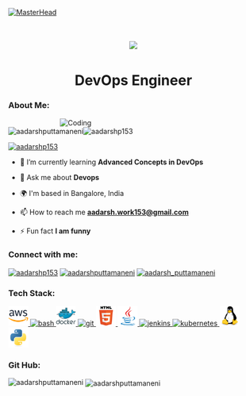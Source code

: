 [![MasterHead](https://blog.bit.ai/wp-content/uploads/2018/09/How-to-Embed-GitHub-Gists-in-Your-Documents-Blog-Banner.png)](https://rishavchanda.io)
<h1 align="center">
    <img src="https://readme-typing-svg.herokuapp.com/?font=timesnewroman&size=35&center=true&vCenter=true&width=500&height=70&duration=4000&lines=Hello+World+👋;+I'm+Aadarsh+Puttamaneni!;" />
</h1>
<h1 align="Center">DevOps Engineer</h1>
<h3 align="left">About Me:</h3>



<img align="right" alt="Coding" width="400" src="https://cdn.dribbble.com/users/1162077/screenshots/3848914/programmer.gif">
<p align="left"> <img src="https://komarev.com/ghpvc/?username=aadarshputtamaneni&label=Profile%20views&color=0e75b6&style=flat" alt="aadarshputtamaneni""https://twitter.com/aadarshp153" target="blank"><img src="https://img.shields.io/twitter/follow/aadarshp153?logo=twitter&style=for-the-badge" alt="aadarshp153"  /> </p>

<p align="left"> <a href="https://twitter.com/aadarshp153" target="blank"><img src="https://img.shields.io/twitter/follow/aadarshp153?logo=twitter&style=for-the-badge" alt="aadarshp153" /></a> </p>

- 🌱 I’m currently learning **Advanced Concepts in DevOps**

- 💬 Ask me about **Devops**
- 🌍  I'm based in Bangalore, India

- 📫 How to reach me **aadarsh.work153@gmail.com**

- ⚡ Fun fact **I am funny**

<h3 align="left">Connect with me:</h3>
<p align="left">
<a href="https://twitter.com/aadarshp153" target="blank"><img align="center" src="https://raw.githubusercontent.com/rahuldkjain/github-profile-readme-generator/master/src/images/icons/Social/twitter.svg" alt="aadarshp153" height="30" width="40" /></a>
<a href="https://linkedin.com/in/aadarshputtamaneni" target="blank"><img align="center" src="https://raw.githubusercontent.com/rahuldkjain/github-profile-readme-generator/master/src/images/icons/Social/linked-in-alt.svg" alt="aadarshputtamaneni" height="30" width="40" /></a>
<a href="https://instagram.com/aadarsh_puttamaneni" target="blank"><img align="center" src="https://raw.githubusercontent.com/rahuldkjain/github-profile-readme-generator/master/src/images/icons/Social/instagram.svg" alt="aadarsh_puttamaneni" height="30" width="40" /></a>
</p>

<h3 align="left">Tech Stack:</h3>
<p align="left"> <a href="https://aws.amazon.com" target="_blank" rel="noreferrer"> <img src="https://raw.githubusercontent.com/devicons/devicon/master/icons/amazonwebservices/amazonwebservices-original-wordmark.svg" alt="aws" width="40" height="40"/> </a> <a href="https://www.gnu.org/software/bash/" target="_blank" rel="noreferrer"> <img src="https://www.vectorlogo.zone/logos/gnu_bash/gnu_bash-icon.svg" alt="bash" width="40" height="40"/> </a> <a href="https://www.docker.com/" target="_blank" rel="noreferrer"> <img src="https://raw.githubusercontent.com/devicons/devicon/master/icons/docker/docker-original-wordmark.svg" alt="docker" width="40" height="40"/> </a> <a href="https://git-scm.com/" target="_blank" rel="noreferrer"> <img src="https://www.vectorlogo.zone/logos/git-scm/git-scm-icon.svg" alt="git" width="40" height="40"/> </a> <a href="https://www.w3.org/html/" target="_blank" rel="noreferrer"> <img src="https://raw.githubusercontent.com/devicons/devicon/master/icons/html5/html5-original-wordmark.svg" alt="html5" width="40" height="40"/> </a> <a href="https://www.java.com" target="_blank" rel="noreferrer"> <img src="https://raw.githubusercontent.com/devicons/devicon/master/icons/java/java-original.svg" alt="java" width="40" height="40"/> </a> <a href="https://www.jenkins.io" target="_blank" rel="noreferrer"> <img src="https://www.vectorlogo.zone/logos/jenkins/jenkins-icon.svg" alt="jenkins" width="40" height="40"/> </a> <a href="https://kubernetes.io" target="_blank" rel="noreferrer"> <img src="https://www.vectorlogo.zone/logos/kubernetes/kubernetes-icon.svg" alt="kubernetes" width="40" height="40"/> </a> <a href="https://www.linux.org/" target="_blank" rel="noreferrer"> <img src="https://raw.githubusercontent.com/devicons/devicon/master/icons/linux/linux-original.svg" alt="linux" width="40" height="40"/> </a> <a href="https://www.python.org" target="_blank" rel="noreferrer"> <img src="https://raw.githubusercontent.com/devicons/devicon/master/icons/python/python-original.svg" alt="python" width="40" height="40"/> </a> </p>
<h3 align="left">Git Hub:</h3>
<p><img align="left" src="https://github-readme-stats.vercel.app/api/top-langs?username=aadarshputtamaneni&show_icons=true&locale=en&layout=compact&theme=tokyonight" alt="aadarshputtamaneni" /></p>

<p>&nbsp;<img align="center" src="https://github-readme-stats.vercel.app/api?username=aadarshputtamaneni&show_icons=true&locale=en&theme=tokyonight" alt="aadarshputtamaneni" />




